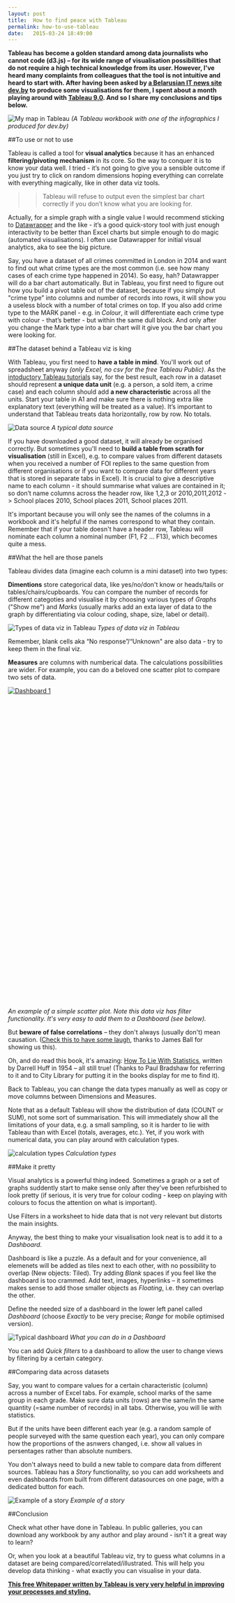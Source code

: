 ```yaml
---
layout: post
title:  How to find peace with Tableau
permalink: how-to-use-tableau
date:   2015-03-24 18:49:00
---
```


**Tableau has become a golden standard among data journalists who cannot code (d3.js) – for its wide range of visualisation possibilities that do not require a high technical knowledge from its user. However, I've heard many complaints from colleagues that the tool is not intuitive and heard to start with. After having been asked by [a Belarusian IT news site dev.by](http://dev.by/) to produce some visualisations for them, I spent about a month playing around with [Tableau 9.0](http://www.tableau.com/).  And so I share my conclusions and tips below.**

![My map in Tableau](https://dl.dropboxusercontent.com/u/80627489/krystinashveda.com/Screen%20Shot%202015-05-08%20at%2013.40.33.png)
_(A Tableau workbook with one of the infographics I produced for dev.by)_

##To use or not to use

Tableau is called a tool for **visual analytics** because  it has an enhanced **filtering/pivoting mechanism** in its core. So the way to conquer it is to know your data well. I tried - it’s not going to give you a sensible outcome if you just try to click on random dimensions hoping everything can correlate with everything magically, like in other data viz tools. 

>>Tableau will refuse to output even the simplest bar chart correctly if you don’t know what you are looking for. 

Actually, for a simple graph with a single value I would recommend sticking to [Datawrapper](https://datawrapper.de/) and the like - it’s a good quick-story tool with just enough interactivity to be better than Excel charts but simple enough to do magic (automated visualisations). I often use Datawrapper for initial visual analytics, aka to see the big picture.

Say, you have a dataset of all crimes committed in London in 2014 and want to find out what crime types are the most common (i.e. see how many cases of each crime type happened in 2014). So easy, hah? Datawrapper will do a bar chart automatically. But in Tableau, you first need to figure out how you build a pivot table out of the dataset, because if you simply put "crime type” into columns and number of records into rows, it will show you a useless block with a number of total crimes on top. If you also add crime type to the MARK panel - e.g. in _Colour_, it will differentiate each crime type with colour - that’s better - but within the same dull block. And only after you change the Mark type into a bar chart will it give you the bar chart you were looking for. 

##The dataset behind a Tableau viz is king

With Tableau, you first need to **have a table in mind**. You'll work out of spreadsheet anyway _(only Excel, no csv for the free Tableau Public)_. As the [intoductory Tableau tutorials](https://public.tableau.com/s/resources) say, for the best result, each row in a dataset should represent **a unique data unit** (e.g. a person, a sold item, a crime case) and each column should add **a new characteristic** across all the units. Start your table in A1 and make sure there is nothing extra like explanatory text (everything will be treated as a value). It’s important to understand that Tableau treats data horizontally, row by row. No totals.

![Data source](https://dl.dropboxusercontent.com/u/80627489/krystinashveda.com/Screen%20Shot%202015-05-08%20at%2014.07.07.png)
_A typical data source_

If you have downloaded a good dataset, it will already be organised correctly. But sometimes you'll need to **build a table from scrath for visualisation** (still in Excel), e.g. to compare values from different datasets when you received a number of FOI replies to the same question from different organisations or if you want to compare data for different years that is stored in separate tabs in Excel). It is crucial to give a descriptive name to each column - it should summarise what values are contained in it; so don’t name columns across the header row, like 1,2,3 or 2010,2011,2012 -> School places 2010, School places 2011, School places 2011. 

It's important because you will only see the names of the columns in a workbook and it's helpful if the names correspond to what they contain. Remember that if your table doesn't have a header row, Tableau will nominate each column a nominal number (F1, F2 ... F13), which becomes quite a mess.

##What the hell are those panels

Tableau divides data (imagine each column is a mini dataset) into two types:

**Dimentions** store categorical data, like yes/no/don't know or heads/tails or tables/chairs/cupboards. You can compare the number of records for different categoties and visualise it by choosing various types of _Graphs_ ("Show me") and _Marks_ (usually marks add an exta layer of data to the graph by differentiating via colour coding, shape, size, label or detail).

![Types of data viz in Tableau](https://dl.dropboxusercontent.com/u/80627489/krystinashveda.com/Screen%20Shot%202015-05-08%20at%2014.41.23.png)
_Types of data viz in Tableau_

Remember, blank cells aka “No response”/“Unknown" are also data - try to keep them in the final viz.

**Measures** are columns with numberical data. The calculations possibilities are wider. For example, you can do a beloved one scatter plot to compare two sets of data. 

<script type='text/javascript' src='https://public.tableau.com/javascripts/api/viz_v1.js'></script><div class='tableauPlaceholder' style='width: 604px; height: 719px;'><noscript><a href='#'><img alt='Dashboard 1 ' src='https:&#47;&#47;public.tableau.com&#47;static&#47;images&#47;My&#47;MyTwitterfollowers&#47;Dashboard1&#47;1_rss.png' style='border: none' /></a></noscript><object class='tableauViz' width='604' height='719' style='display:none;'><param name='host_url' value='https%3A%2F%2Fpublic.tableau.com%2F' /> <param name='site_root' value='' /><param name='name' value='MyTwitterfollowers&#47;Dashboard1' /><param name='tabs' value='no' /><param name='toolbar' value='yes' /><param name='static_image' value='https:&#47;&#47;public.tableau.com&#47;static&#47;images&#47;My&#47;MyTwitterfollowers&#47;Dashboard1&#47;1.png' /> <param name='animate_transition' value='yes' /><param name='display_static_image' value='yes' /><param name='display_spinner' value='yes' /><param name='display_overlay' value='yes' /><param name='display_count' value='yes' /><param name='showVizHome' value='no' /><param name='showTabs' value='y' /><param name='bootstrapWhenNotified' value='true' /></object></div>
_An example of a simple scatter plot. Note this data viz has filter functionality. It's very easy to add them  to a Dashboard (see below)._

But **beware of false correlations** – they don't always (usually don't) mean causation. ([Check this to have some laugh](http://www.tylervigen.com/), thanks to James Ball for showing us this).

Oh, and do read this book, it's amazing: [How To Lie With Statistics](http://books.google.co.uk/books/about/How_to_Lie_with_Statistics.html?id=5oSU5PepogEC), written by Darrell Huff in 1954 – all still true! (Thanks to Paul Bradshaw for referring to it and to City Library for putting it in the books display for me to find it).

Back to Tableau, you can change the data types manually as well as copy or move columns between Dimensions and Measures.

Note that as a default Tableau will show the distribution of data (COUNT or SUM), not some sort of summarisation. This will immediately show all the limitations of your data, e.g. a small sampling, so it is harder to lie with Tableau than with Excel (totals, averages, etc.). Yet, if you work with numerical data, you can play around with calculation types.

![calculation types](https://dl.dropboxusercontent.com/u/80627489/krystinashveda.com/Screen%20Shot%202015-05-08%20at%2015.07.19.png)
_Calculation types_

##Make it pretty

Visual analytics is a powerful thing indeed. Sometimes a graph or a set of graphs suddently start to make sense only after they've been refurbished to look pretty (if serious, it is very true for colour coding - keep on playing with colours to focus the attention on what is important).

Use Filters in a worksheet to hide data that is not very relevant but distorts the main insights.

Anyway, the best thing to make your visualisation look neat is to add it to a _Dashboard_.

Dashboard is like a puzzle. As a default and for your convenience, all elemenets will be added as tiles next to each other, with no possibility to overlap (New objects: Tiled). Try adding _Blank_ spaces if you feel like the dashboard is too crammed. Add text, images, hyperlinks – it sometimes makes sense to add those smaller objects as _Floating_, i.e. they can overlap the other.

Define the needed size of a dashboard in the lower left panel called _Dashboard_ (choose _Exactly_ to be very precise; _Range_ for mobile optimised version).

![Typical dashboard](https://dl.dropboxusercontent.com/u/80627489/krystinashveda.com/Screen%20Shot%202015-05-08%20at%2015.20.40.png)
_What you can do in a Dashboard_

You can add _Quick filters_ to a dashboard to allow the user to change views by filtering by a certain category.

##Comparing data across datasets

Say, you want to compare values for a certain characteristic (column) across a number of Excel tabs. For example, school marks of the same group in each grade. Make sure data units (rows) are the same/in the same quantity (=same number of records) in all tabs. Otherwise, you will lie with statistics.

But if the units have been different each year (e.g. a random sample of people surveyed with the same question each year), you can only compare how the proportions of the asnwers changed, i.e. show all values in persentages rather than absolute numbers.

You don't always need to build a new table to compare data from different sources. Tableau has a _Story_ functionality, so you can add worksheets and even dashboards from built from different datasources on one page, with a dedicated button for each.

![Example of a story](https://dl.dropboxusercontent.com/u/80627489/krystinashveda.com/Screen%20Shot%202015-05-08%20at%2014.59.38.png)
_Example of a story_

##Conclusion

Check what other have done in Tableau. In public galleries, you can download any workbook by any author and play around - isn't it a great way to learn?

Or, when you look at a beautiful Tableau viz, try to guess what columns in a dataset are being compared/correlated/illustrated. This will help you develop data thinking - what exactly you can visualise in your data.

**[This free Whitepaper written by Tableau is very very helpful in improving your processes and styling.](https://www.tableau.com/learn/whitepapers/tableau-visual-guidebook)**